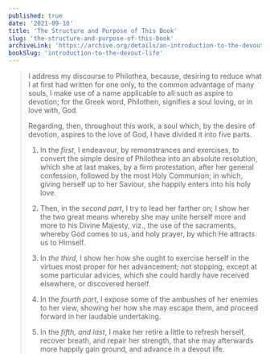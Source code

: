 ```yaml
---
published: true
date: '2021-09-10'
title: 'The Structure and Purpose of This Book'
slug: 'the-structure-and-purpose-of-this-book'
archiveLink: 'https://archive.org/details/an-introduction-to-the-devout-life/page/n11?view=theater'
bookSlug: 'introduction-to-the-devout-life'
---
```


> I address my discourse to Philothea, because, desiring to reduce what I at first had written for one only, to the common advantage of many souls, I make use of a name applicable to all such as aspire to devotion; for the Greek word, Philothen, signifies a soul loving, or in love with, God.
>
> Regarding, then, throughout this work, a soul which, by the desire of devotion, aspires to the love of God, I have divided it into five parts.
>
> 1. In the *first*, I endeavour, by remonstrances and exercises, to convert the simple desire of Philothea into an absolute resolution, which she at last makes, by a firm protestation, after her general confession, followed by the most Holy Communion; in which, giving herself up to her Saviour, she happily enters into his holy love.
>
> 2. Then, in the *second part*, I try to lead her farther on; I show her the two great means whereby she may unite herself more and more to his Divine Majesty, viz., the use of the sacraments, whereby God comes to us, and holy prayer, by which He attracts us to Himself.
>
> 3. In *the third*, I show her how she ought to exercise herself in the virtues most proper for her advancement; not stopping, except at some particular advices, which she could hardly have received elsewhere, or discovered herself.
>
> 4. In the *fourth part*, I expose some of the ambushes of her enemies to her view, showing her how she may escape them, and proceed forward in her laudable undertaking.
>
> 5. In the *fifth, and last*, I make her retire a little to refresh herself, recover breath, and repair her strength, that she may afterwards more happily gain ground, and advance in a devout life.